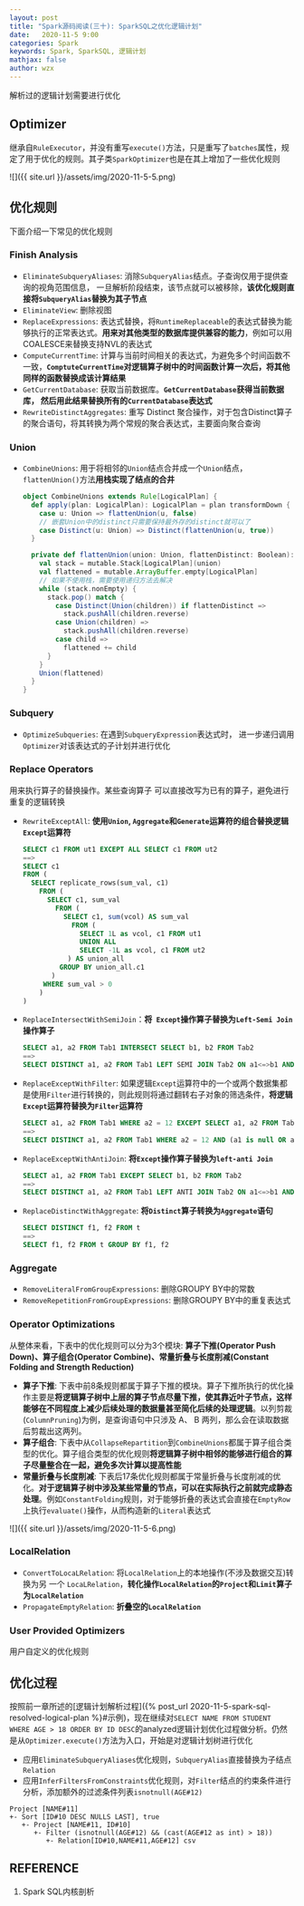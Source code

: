 ```yaml
---
layout: post
title: "Spark源码阅读(三十): SparkSQL之优化逻辑计划"
date:   2020-11-5 9:00
categories: Spark
keywords: Spark, SparkSQL, 逻辑计划
mathjax: false
author: wzx
---
```


解析过的逻辑计划需要进行优化




## Optimizer

继承自`RuleExecutor`，并没有重写`execute()`方法，只是重写了`batches`属性，规定了用于优化的规则。其子类`SparkOptimizer`也是在其上增加了一些优化规则

![]({{ site.url }}/assets/img/2020-11-5-5.png)

## 优化规则

下面介绍一下常见的优化规则

### Finish Analysis

- `EliminateSubqueryAliases`: 消除`SubqueryAlias`结点。子查询仅用于提供查询的视角范围信息， 一旦解析阶段结束，该节点就可以被移除，**该优化规则直接将`SubqueryAlias`替换为其子节点**
- `EliminateView`: 删除视图
- `ReplaceExpressions`: 表达式替换，将`RuntimeReplaceable`的表达式替换为能够执行的正常表达式。**用来对其他类型的数据库提供兼容的能力**，例如可以用COALESCE来替换支持NVL的表达式
- `ComputeCurrentTime`: 计算与当前时间相关的表达式，为避免多个时间函数不一致，**`ComptuteCurrentTime`对逻辑算子树中的时间函数计算一次后，将其他同样的函数替换成该计算结果**
- `GetCurrentDatabase`: 获取当前数据库。**`GetCurrentDatabase`获得当前数据库， 然后用此结果替换所有的`CurrentDatabase`表达式**
- `RewriteDistinctAggregates`: 重写 Distinct 聚合操作，对于包含Distinct算子的聚合语句，将其转换为两个常规的聚合表达式，主要面向聚合查询

### Union

- `CombineUnions`: 用于将相邻的`Union`结点合并成一个`Union`结点，`flattenUnion()`方法**用栈实现了结点的合井**

  ```scala
  object CombineUnions extends Rule[LogicalPlan] {
    def apply(plan: LogicalPlan): LogicalPlan = plan transformDown {
      case u: Union => flattenUnion(u, false)
      // 嵌套Union中的distinct只需要保持最外存的distinct就可以了
      case Distinct(u: Union) => Distinct(flattenUnion(u, true))
    }
  
    private def flattenUnion(union: Union, flattenDistinct: Boolean): Union = {
      val stack = mutable.Stack[LogicalPlan](union)
      val flattened = mutable.ArrayBuffer.empty[LogicalPlan]
      // 如果不使用栈，需要使用递归方法去解决
      while (stack.nonEmpty) {
        stack.pop() match {
          case Distinct(Union(children)) if flattenDistinct =>
            stack.pushAll(children.reverse)
          case Union(children) =>
            stack.pushAll(children.reverse)
          case child =>
            flattened += child
        }
      }
      Union(flattened)
    }
  }
  ```

### Subquery

- `OptimizeSubqueries`: 在遇到`SubqueryExpression`表达式时， 进一步递归调用`Optimizer`对该表达式的子计划并进行优化

### Replace Operators

用来执行算子的替换操作。某些查询算子 可以直接改写为已有的算子，避免进行重复的逻辑转换

- `RewriteExceptAll`: **使用`Union`, `Aggregate`和`Generate`运算符的组合替换逻辑`Except`运算符**

  ```sql
  SELECT c1 FROM ut1 EXCEPT ALL SELECT c1 FROM ut2
  ==>
  SELECT c1
  FROM (
    SELECT replicate_rows(sum_val, c1)
      FROM (
        SELECT c1, sum_val
          FROM (
            SELECT c1, sum(vcol) AS sum_val
              FROM (
                SELECT 1L as vcol, c1 FROM ut1
                UNION ALL
                SELECT -1L as vcol, c1 FROM ut2
             ) AS union_all
           GROUP BY union_all.c1
         )
       WHERE sum_val > 0
      )
  )
  ```

- `ReplaceIntersectWithSemiJoin`：**将` Except`操作算子替换为`Left-Semi Join`操作算子**

  ```sql
  SELECT a1, a2 FROM Tab1 INTERSECT SELECT b1, b2 FROM Tab2
  ==>
  SELECT DISTINCT a1, a2 FROM Tab1 LEFT SEMI JOIN Tab2 ON a1<=>b1 AND a2<=>b2
  ```

- `ReplaceExceptWithFilter`: 如果逻辑`Except`运算符中的一个或两个数据集都是使用`Filter`进行转换的，则此规则将通过翻转右子对象的筛选条件，**将逻辑`Except`运算符替换为`Filter`运算符**

  ```sql
  SELECT a1, a2 FROM Tab1 WHERE a2 = 12 EXCEPT SELECT a1, a2 FROM Tab1 WHERE a1 = 5
  ==>
  SELECT DISTINCT a1, a2 FROM Tab1 WHERE a2 = 12 AND (a1 is null OR a1 <> 5)
  ```

- `ReplaceExceptWithAntiJoin`: **将`Except`操作算子替换为`left-anti Join`**

  ```sql
  SELECT a1, a2 FROM Tab1 EXCEPT SELECT b1, b2 FROM Tab2
  ==>  
  SELECT DISTINCT a1, a2 FROM Tab1 LEFT ANTI JOIN Tab2 ON a1<=>b1 AND a2<=>b2
  ```

- `ReplaceDistinctWithAggregate`: **将`Distinct`算子转换为`Aggregate`语句**

  ```sql
  SELECT DISTINCT f1, f2 FROM t 
  ==>
  SELECT f1, f2 FROM t GROUP BY f1, f2
  ```

### Aggregate

- `RemoveLiteralFromGroupExpressions`: 删除GROUPY BY中的常数
- `RemoveRepetitionFromGroupExpressions`: 删除GROUPY BY中的重复表达式

### Operator Optimizations

从整体来看，下表中的优化规则可以分为3个模块: **算子下推(Operator Push Down)、算子组合(Operator Combine)、常量折叠与长度削减(Constant Folding and Strength Reduction)**

- **算子下推**: 下表中前8条规则都属于算子下推的模块。算子下推所执行的优化操作主要是**将逻辑算子树中上层的算子节点尽量下推，使其靠近叶子节点，这样能够在不同程度上减少后续处理的数据量甚至简化后续的处理逻辑**。以列剪裁(`ColumnPruning`)为例，是查询语句中只涉及 A、 B 两列，那么会在读取数据后剪裁出这两列。 
- **算子组合**: 下表中从`CollapseRepartition`到`CombineUnions`都属于算子组合类型的优化。算子组合类型的优化规则**将逻辑算子树中相邻的能够进行组合的算子尽量整合在一起，避免多次计算以提高性能**
- **常量折叠与长度削减**: 下表后17条优化规则都属于常量折叠与长度削减的优化。**对于逻辑算子树中涉及某些常量的节点，可以在实际执行之前就完成静态处理**。例如`ConstantFolding`规则，对于能够折叠的表达式会直接在`EmptyRow`上执行`evaluate()`操作，从而构造新的`Literal`表达式

![]({{ site.url }}/assets/img/2020-11-5-6.png)

### LocalRelation

- `ConvertToLocaLRelation`: 将`LocalRelation`上的本地操作(不涉及数据交互)转换为另 一个 `LocaLRelation`，**转化操作`LocalRelation`的`Project`和`Limit`算子为`LocalRelation`**
- `PropagateEmptyRelation`: **折叠空的`LocalRelation`**

### User Provided Optimizers

用户自定义的优化规则

## 优化过程

按照前一章所述的[逻辑计划解析过程]({% post_url 2020-11-5-spark-sql-resolved-logical-plan %}#示例)，现在继续对`SELECT NAME FROM STUDENT WHERE AGE > 18 ORDER BY ID DESC`的analyzed逻辑计划优化过程做分析。仍然是从`Optimizer.execute()`方法为入口，开始是对逻辑计划树进行优化

- 应用`EliminateSubqueryAliases`优化规则，`SubqueryAlias`直接替换为子结点`Relation`
- 应用`InferFiltersFromConstraints`优化规则，对`Filter`结点的约束条件进行分析，添加额外的过滤条件列表`isnotnull(AGE#12)`

```
Project [NAME#11]
+- Sort [ID#10 DESC NULLS LAST], true
   +- Project [NAME#11, ID#10]
      +- Filter (isnotnull(AGE#12) && (cast(AGE#12 as int) > 18))
         +- Relation[ID#10,NAME#11,AGE#12] csv
```

## REFERENCE

1. Spark SQL内核剖析